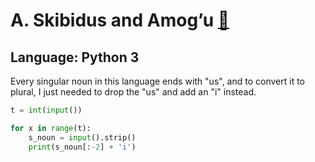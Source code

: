 # A. Skibidus and Amog’u [🔗](https://codeforces.com/contest/2065/problem/A)
## Language: Python 3

Every singular noun in this language ends with "us", and to convert it to plural, I just needed to drop the "us" and add an "i" instead.

```python
t = int(input())

for x in range(t):
    s_noun = input().strip()
    print(s_noun[:-2] + 'i')
```
